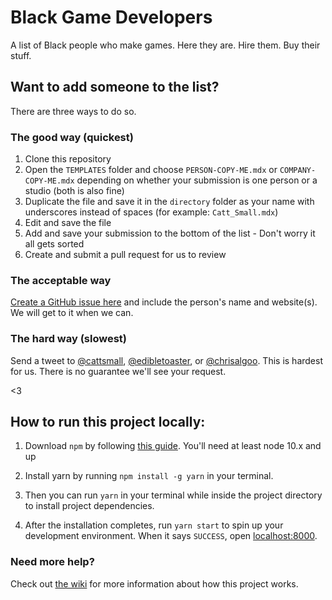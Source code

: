 # Black Game Developers
A list of Black people who make games. Here they are. Hire them. Buy their stuff.

## Want to add someone to the list?
There are three ways to do so.

### The good way (quickest)

1. Clone this repository
2. Open the `TEMPLATES` folder and choose `PERSON-COPY-ME.mdx` or `COMPANY-COPY-ME.mdx` depending on whether your submission is one person or a studio (both is also fine)
3. Duplicate the file and save it in the `directory` folder as your name with underscores instead of spaces (for example: `Catt_Small.mdx`)
4. Edit and save the file
5. Add and save your submission to the bottom of the list - Don't worry it all gets sorted
6. Create and submit a pull request for us to review

### The acceptable way
[Create a GitHub issue here](https://github.com/QuantumBox/blackgamedevs/issues) and include the person's name and website(s). We will get to it when we can.

### The hard way (slowest)
Send a tweet to [@cattsmall](http://twitter.com/cattsmall), [@edibletoaster](http://twitter.com/edibletoaster), or [@chrisalgoo](http://twitter.com/chrisalgoo). This is hardest for us. There is no guarantee we'll see your request.

<3

## How to run this project locally:

1. Download `npm` by following [this guide](https://www.npmjs.com/get-npm). You'll need at least node 10.x and up

2. Install yarn by running `npm install -g yarn` in your terminal.

3. Then you can run `yarn` in your terminal while inside the project directory to install project dependencies.

4. After the installation completes, run `yarn start` to spin up your development environment. When it says `SUCCESS`, open [localhost:8000](http://localhost:8000).

### Need more help?
Check out [the wiki](https://github.com/QuantumBox/blackgamedevs/wiki) for more information about how this project works.